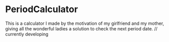 # PeriodCalculator
This is a calculator I made by the motivation of my girlfriend and my mother, giving all the wonderful ladies a solution to check the next period date. // currently developing
